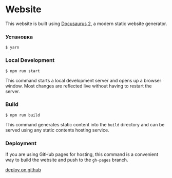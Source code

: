 # Website

This website is built using [Docusaurus 2](https://docusaurus.io/), a modern static website generator.

### Установка

```
$ yarn
```

### Local Development

```
$ npm run start
```

This command starts a local development server and opens up a browser window. Most changes are reflected live without having to restart the server.

### Build

```
$ npm run build
```

This command generates static content into the `build` directory and can be served using any static contents hosting service.

### Deployment

If you are using GitHub pages for hosting, this command is a convenient way to build the website and push to the `gh-pages` branch.

[deploy on github](https://docusaurus.io/docs/deployment#deploying-to-github-pages)
